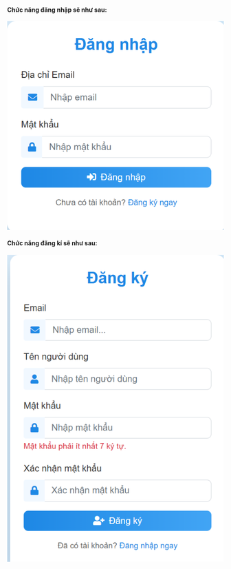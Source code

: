 #### Chức năng đăng nhập sẽ như sau:

![alt text](images/image.png)

#### Chức năng đăng kí sẽ như sau:

![alt text](images/image-1.png)

